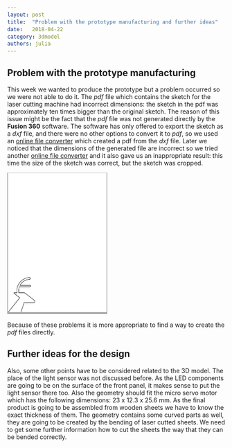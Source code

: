 ```yaml
---
layout: post
title:  "Problem with the prototype manufacturing and further ideas"
date:   2018-04-22
category: 3dmodel
authors: julia
---
```

## Problem with the prototype manufacturing

This week we wanted to produce the prototype but a problem occurred so we were not able to do it.
The *pdf* file which contains the sketch for the laser cutting machine had incorrect dimensions: the
sketch in the pdf was approximately ten times bigger than the original sketch. The reason of this 
issue might be the fact that the *pdf* file was not generated directly by the **Fusion 360** software. 
The software has only offered to export the sketch as a *dxf* file, and there were no other options 
to convert it to *pdf*, so we used an [online file converter](https://www.zamzar.com/convert/dxf-to-pdf/) 
which created a pdf from the *dxf* file. Later we noticed that the dimensions of the generated file are 
incorrect so we tried another [online file converter](https://convertio.co/dxf-pdf/) and it also gave 
us an inappropriate result: this time the size of the sketch was correct, but the sketch was cropped.

![Sketch example](/static/img/3dmodel/incorrect_sketch.PNG)

Because of these problems it is more appropriate to find a way to create the *pdf* files directly. 

## Further ideas for the design

Also, some other points have to be considered related to the 3D model. The place of the light sensor was
not discussed before. As the LED components are going to be on the surface of the front panel, it makes
sense to put the light sensor there too. Also the geometry should fit the micro servo motor which has
the following dimensions: 23 x 12.3 x 25.6 mm. As the final product is going to be assembled from wooden
sheets we have to know the exact thickness of them. The geometry contains some curved parts as well, they
are going to be created by the bending of laser cutted sheets. We need to get some further information how
to cut the sheets the way that they can be bended correctly.
